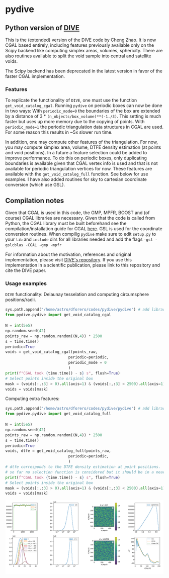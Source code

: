 # pydive
## Python version of [DIVE](https://github.com/cheng-zhao/DIVE)


This is the (extended) version of the DIVE code by Cheng Zhao. It is now CGAL based entirely, including features previously available only on the Scipy backend like computing simplex areas, volumes, sphericity. There are also routines available to split the void sample into central and satellite voids. 

The Scipy backend has been deprecated in the latest version in favor of the faster CGAL implementation. 

### Features
To replicate the functionality of `DIVE`, one must use the function `get_void_catalog_cgal`.
Running `pydive` on periodic boxes can now be done in two ways: With `periodic_mode=0` the boundaries of the box are extended by a distance of 3 * `(n_objects/box_volume)**(-1./3)`. This setting is much faster but uses up more memory due to the copying of points. With `periodic_mode=1` the periodic triangulation data structures in CGAL are used. For some reason this results in ~5x slower run time.

In addition, one may compute other features of the triangulation. For now, you may compute simplex area, volume, DTFE density estimation (at points and void positions). In a future a feature selection could be added to improve performance. To do this on periodic boxes, only duplicating boundaries is available given that CGAL vertex info is used and that is not available for periodic triangulation vertices for now. These features are available with the `get_void_catalog_full` function. See below for use examples.
I have also added routines for sky to cartesian coordinate conversion (which use GSL).

## Compilation notes

Given that CGAL is used in this code, the GMP, MPFR, BOOST and (of course) CGAL libraries are necessary. Given that the code is called from Python, the CGAL library must be built beforehand see the compilation/installation guide for CGAL [here](https://doc.cgal.org/latest/Manual/installation.html). GSL is used for the coordinate conversion routines. When compilig `pydive` make sure to edit `setup.py` to your `lib` and `include` dirs for all libraries needed and add the flags `-gsl -gslcblas -CGAL -gmp -mpfr`

For information about the motivation, references and original implementation, please visit [DIVE's repository](https://github.com/cheng-zhao/DIVE). If you use this implementation in a scientific publication, please link to this repository and cite the DIVE paper.

### Usage examples

`DIVE` functionality: Delaunay tesselation and computing circumsphere positions/radii.
```python
sys.path.append("/home/astro/dforero/codes/pydive/pydive") # add library location to path
from pydive.pydive import get_void_catalog_cgal

N = int(5e5)
np.random.seed(42)
points_raw = np.random.random((N,4)) * 2500
s = time.time()
periodic=True
voids = get_void_catalog_cgal(points_raw, 
                            periodic=periodic, 
                            periodic_mode = 0
                            )
print(f"CGAL took {time.time() - s} s", flush=True)
# Select points inside the original box
mask = (voids[:,:3] > 0).all(axis=1) & (voids[:,:3] < 2500).all(axis=1)
voids = voids[mask]

```
Computing extra features:
```python
sys.path.append("/home/astro/dforero/codes/pydive/pydive") # add library location to path
from pydive.pydive import get_void_catalog_full

N = int(5e5)
np.random.seed(42)
points_raw = np.random.random((N,4)) * 2500
s = time.time()
periodic=True
voids, dtfe = get_void_catalog_full(points_raw, 
                            periodic=periodic, 
                            )
# dtfe corresponds to the DTFE density estimation at point positions.
# so far no selection function is considered but it should be in a near future
print(f"CGAL took {time.time() - s} s", flush=True)
# Select points inside the original box
mask = (voids[:,:3] > 0).all(axis=1) & (voids[:,:3] < 2500).all(axis=1)
voids = voids[mask]

```
![alt text](https://github.com/dforero0896/pydive/blob/cgal/tests/dtfe.png?raw=true)

